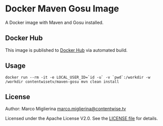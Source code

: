 # Docker Maven Gosu Image

A Docker image with Maven and Gosu installed.

## Docker Hub

This image is published to [Docker Hub](https://hub.docker.com/r/contentwisetv/maven-gosu/) via automated build.

## Usage

    docker run --rm -it -e LOCAL_USER_ID=`id -u` -v `pwd`:/workdir -w /workdir contentwisetv/maven-gosu mvn clean install

## License

Author: Marco Miglierina <marco.miglierina@contentwise.tv>

Licensed under the Apache License V2.0. See the [LICENSE file](LICENSE) for details.
